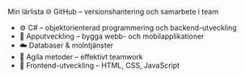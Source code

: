 Min lärlista
🌐 GitHub – versionshantering och samarbete i team  
- ⚙️ C# – objektorienterad programmering och backend-utveckling  
- 📱 Apputveckling – bygga webb- och mobilapplikationer  
- ☁️ Databaser & molntjänster 
- 🤝 Agila metoder – effektivt teamwork  
- 🎨 Frontend-utveckling – HTML, CSS, JavaScript
